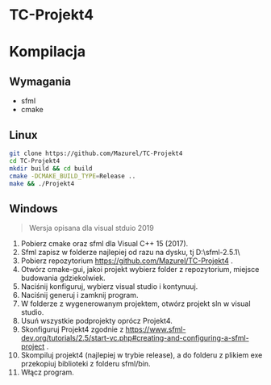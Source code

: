 # TC-Projekt4

# Kompilacja

## Wymagania
- sfml
- cmake

## Linux
```bash
git clone https://github.com/Mazurel/TC-Projekt4
cd TC-Projekt4
mkdir build && cd build
cmake -DCMAKE_BUILD_TYPE=Release ..
make && ./Projekt4
```

## Windows

> Wersja opisana dla visual stduio 2019

1. Pobierz cmake oraz sfml dla Visual C++ 15 (2017).
2. Sfml zapisz w folderze najlepiej od razu na dysku, tj D:\sfml-2.5.1\
3. Pobierz repozytorium https://github.com/Mazurel/TC-Projekt4 .
4. Otwórz cmake-gui, jakoi projekt wybierz folder z repozytorium, miejsce budowania gdziekolwiek.
5. Naciśnij konfiguruj, wybierz visual studio i kontynuuj.
6. Naciśnij generuj i zamknij program.
7. W folderze z wygenerowanym projektem, otwórz projekt sln w visual studio.
8. Usuń wszystkie podprojekty oprócz Projekt4.
9. Skonfiguruj Projekt4 zgodnie z https://www.sfml-dev.org/tutorials/2.5/start-vc.php#creating-and-configuring-a-sfml-project .
10. Skompiluj projekt4 (najlepiej w trybie release), a do folderu z plikiem exe przekopiuj biblioteki z folderu sfml/bin.
11. Włącz program.



